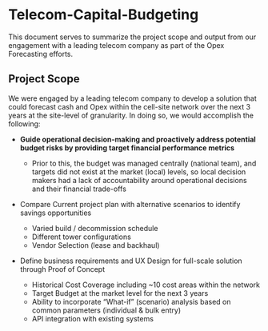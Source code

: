 # Telecom-Capital-Budgeting
This document serves to summarize the project scope and output from our engagement with a leading telecom company as part of the Opex Forecasting efforts.






## Project Scope
We were engaged by a leading telecom company to develop a solution that could forecast cash and Opex within the cell-site network over the next 3 years at the site-level of granularity.  In doing so, we would accomplish the following:

- **Guide operational decision-making and proactively address potential budget risks by providing target financial performance metrics**
  - Prior to this, the budget was managed centrally (national team), and targets did not exist at the market (local) levels, so local decision makers had a lack of accountability around operational decisions and their financial trade-offs

- Compare Current project plan with alternative scenarios to identify savings opportunities
  - Varied build / decommission schedule
  -	Different tower configurations
  -	Vendor Selection (lease and backhaul)

- Define business requirements and UX Design for full-scale solution through Proof of Concept
  - Historical Cost Coverage including ~10 cost areas within the network
  - Target Budget at the market level for the next 3 years
  - Ability to incorporate “What-if” (scenario) analysis based on common parameters (individual & bulk entry)
  - API integration with existing systems

